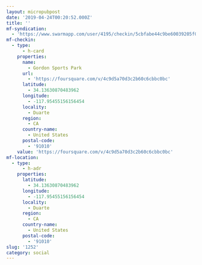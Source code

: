 ```yaml
---
layout: micropubpost
date: '2019-04-24T00:20:52.000Z'
title: ''
mf-syndication:
  - 'https://www.swarmapp.com/user/4195/checkin/5cbfabe44c9be60039205f0d'
mf-checkin:
  - type:
      - h-card
    properties:
      name:
        - Gordon Sports Park
      url:
        - 'https://foursquare.com/v/4c9d5a70d3c2b60c6cbbc0bc'
      latitude:
        - 34.13630870483962
      longitude:
        - -117.95455156156454
      locality:
        - Duarte
      region:
        - CA
      country-name:
        - United States
      postal-code:
        - '91010'
    value: 'https://foursquare.com/v/4c9d5a70d3c2b60c6cbbc0bc'
mf-location:
  - type:
      - h-adr
    properties:
      latitude:
        - 34.13630870483962
      longitude:
        - -117.95455156156454
      locality:
        - Duarte
      region:
        - CA
      country-name:
        - United States
      postal-code:
        - '91010'
slug: '1252'
category: social
---
```

